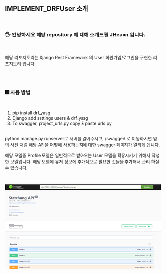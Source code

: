 ## IMPLEMENT_DRFUser 소개 

<br>

### 🖐️ 안녕하세요 해당 repository 에 대해 소개드릴 JHeaon 입니다. 

<br>

해당 리포지토리는 Django Rest Framework 의 User 회원가입/로그인을 구현한 리포지토리 입니다. 

<br><br>

### 🎆 사용 방법

<br>

1. pip install drf_yasg
2. Django add settings users & drf_yasg <br>
3. To swagger, project_urls.py copy & paste urls.py <br><br>


python manage.py runserver로 서버를 열어주시고, /swagger/ 로 이동하시면 밑의 사진 처럼 해당 API을 어떻에 사용하는지에 대한 swagger 페이지가 열리게 됩니다. 

해당 모델중 Profile 모델은 일반적으로 받아오는 User 모델을 확장시키기 위해서 작성한 모델입니다. 해당 모델에 유저 정보에 추가적으로 필요한 것들을 추가해서 관리 하실 수 있습니다. 

<br>


<p align="center">
    <img src = "./img/1.png">
</p>

<br>

